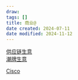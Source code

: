 ```yaml
---
draw:
tags: []
title: 商业@
date created: 2024-07-11
date modified: 2024-11-12
---
```


[供应链生意](供应链生意.md)  
[潮牌生意](潮牌生意.md)

[Cisco](Cisco.md)
